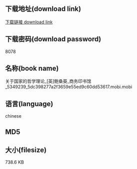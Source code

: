 ## 下载地址(download link)
[下载链接 download link](https://tutu365.netlify.app/?s=%E5%85%B3%E4%BA%8E%E5%9B%BD%E5%AE%B6%E7%9A%84%E5%93%B2%E5%AD%A6%E7%90%86%E8%AE%BA_%5B%E8%8B%B1%5D%E9%B2%8D%E6%A1%91%E8%91%B5_%E5%95%86%E5%8A%A1%E5%8D%B0%E4%B9%A6%E9%A6%86_5349239_5dc398277a2f3659e55ed9c60dd53617.mobi)

## 下载密码(download password)
8078

## 名称(book name)
关于国家的哲学理论_[英]鲍桑葵_商务印书馆_5349239_5dc398277a2f3659e55ed9c60dd53617.mobi.mobi

## 语言(language)
chinese

## MD5


## 大小(filesize)
738.6 KB
